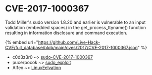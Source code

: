 # CVE-2017-1000367

Todd Miller's sudo version 1.8.20 and earlier is vulnerable to an input validation (embedded spaces) in the get_process_ttyname() function resulting in information disclosure and command execution.

{% embed url="https://github.com/Live-Hack-CVE/full_database/blob/main/cves/2017/CVE-2017-1000367.json" %}


* c0d3z3r0 ~> [sudo-CVE-2017-1000367](https://zeste.alice-snow.ru/2017/database/cve-2017-1000367/sudo-cve-2017-1000367-c0d3z3r0)
* pucerpocok ~> [sudo_exploit](https://zeste.alice-snow.ru/2017/database/cve-2017-1000367/sudo_exploit-pucerpocok)
* Al1ex ~> [LinuxEelvation](https://zeste.alice-snow.ru/2017/database/cve-2017-1000367/linuxeelvation-al1ex)